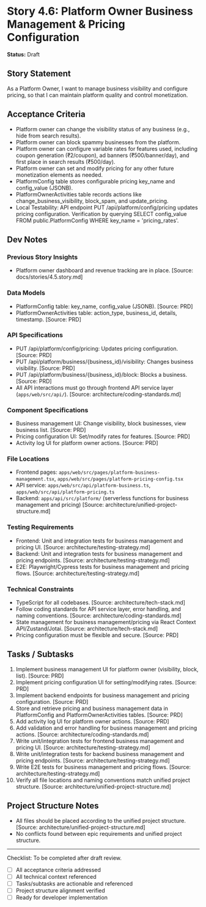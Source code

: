 # Story 4.6: Platform Owner Business Management & Pricing Configuration

**Status:** Draft

## Story Statement
As a Platform Owner,
I want to manage business visibility and configure pricing,
so that I can maintain platform quality and control monetization.

## Acceptance Criteria
- Platform owner can change the visibility status of any business (e.g., hide from search results).
- Platform owner can block spammy businesses from the platform.
- Platform owner can configure variable rates for features used, including coupon generation (₹2/coupon), ad banners (₹500/banner/day), and first place in search results (₹500/day).
- Platform owner can set and modify pricing for any other future monetization elements as needed.
- PlatformConfig table stores configurable pricing key_name and config_value (JSONB).
- PlatformOwnerActivities table records actions like change_business_visibility, block_spam, and update_pricing.
- Local Testability: API endpoint PUT /api/platform/config/pricing updates pricing configuration. Verification by querying SELECT config_value FROM public.PlatformConfig WHERE key_name = 'pricing_rates'.

## Dev Notes
### Previous Story Insights
- Platform owner dashboard and revenue tracking are in place. [Source: docs/stories/4.5.story.md]

### Data Models
- PlatformConfig table: key_name, config_value (JSONB). [Source: PRD]
- PlatformOwnerActivities table: action_type, business_id, details, timestamp. [Source: PRD]

### API Specifications
- PUT /api/platform/config/pricing: Updates pricing configuration. [Source: PRD]
- PUT /api/platform/business/{business_id}/visibility: Changes business visibility. [Source: PRD]
- PUT /api/platform/business/{business_id}/block: Blocks a business. [Source: PRD]
- All API interactions must go through frontend API service layer (`apps/web/src/api/`). [Source: architecture/coding-standards.md]

### Component Specifications
- Business management UI: Change visibility, block businesses, view business list. [Source: PRD]
- Pricing configuration UI: Set/modify rates for features. [Source: PRD]
- Activity log UI for platform owner actions. [Source: PRD]

### File Locations
- Frontend pages: `apps/web/src/pages/platform-business-management.tsx`, `apps/web/src/pages/platform-pricing-config.tsx`
- API service: `apps/web/src/api/platform-business.ts`, `apps/web/src/api/platform-pricing.ts`
- Backend: `apps/api/src/platform/` (serverless functions for business management and pricing)
[Source: architecture/unified-project-structure.md]

### Testing Requirements
- Frontend: Unit and integration tests for business management and pricing UI. [Source: architecture/testing-strategy.md]
- Backend: Unit and integration tests for business management and pricing endpoints. [Source: architecture/testing-strategy.md]
- E2E: Playwright/Cypress tests for business management and pricing flows. [Source: architecture/testing-strategy.md]

### Technical Constraints
- TypeScript for all codebases. [Source: architecture/tech-stack.md]
- Follow coding standards for API service layer, error handling, and naming conventions. [Source: architecture/coding-standards.md]
- State management for business management/pricing via React Context API/Zustand/Jotai. [Source: architecture/tech-stack.md]
- Pricing configuration must be flexible and secure. [Source: PRD]

## Tasks / Subtasks
1. Implement business management UI for platform owner (visibility, block, list). [Source: PRD]
2. Implement pricing configuration UI for setting/modifying rates. [Source: PRD]
3. Implement backend endpoints for business management and pricing configuration. [Source: PRD]
4. Store and retrieve pricing and business management data in PlatformConfig and PlatformOwnerActivities tables. [Source: PRD]
5. Add activity log UI for platform owner actions. [Source: PRD]
6. Add validation and error handling for business management and pricing actions. [Source: architecture/coding-standards.md]
7. Write unit/integration tests for frontend business management and pricing UI. [Source: architecture/testing-strategy.md]
8. Write unit/integration tests for backend business management and pricing endpoints. [Source: architecture/testing-strategy.md]
9. Write E2E tests for business management and pricing flows. [Source: architecture/testing-strategy.md]
10. Verify all file locations and naming conventions match unified project structure. [Source: architecture/unified-project-structure.md]

## Project Structure Notes
- All files should be placed according to the unified project structure. [Source: architecture/unified-project-structure.md]
- No conflicts found between epic requirements and unified project structure.

---

Checklist: To be completed after draft review.
- [ ] All acceptance criteria addressed
- [ ] All technical context referenced
- [ ] Tasks/subtasks are actionable and referenced
- [ ] Project structure alignment verified
- [ ] Ready for developer implementation 